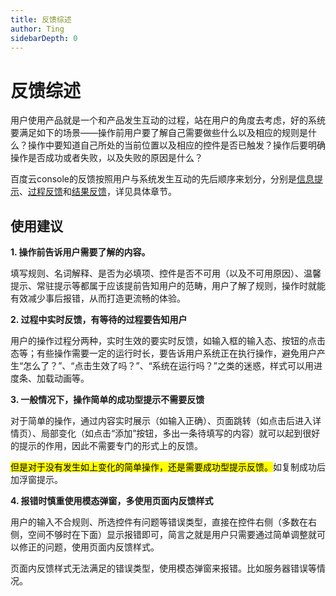 ```yaml
---
title: 反馈综述
author: Ting
sidebarDepth: 0
---
```

# 反馈综述

用户使用产品就是一个和产品发生互动的过程，站在用户的角度去考虑，好的系统要满足如下的场景——操作前用户要了解自己需要做些什么以及相应的规则是什么？操作中要知道自己所处的当前位置以及相应的控件是否已触发？操作后要明确操作是否成功或者失败，以及失败的原因是什么？

百度云console的反馈按照用户与系统发生互动的先后顺序来划分，分别是[信息提示](/console/feedback/message_prompt.html)、[过程反馈](/console/feedback/progress_feedback.html)和[结果反馈](/console/feedback/result_feedback.html)，详见具体章节。

## 使用建议

**1. 操作前告诉用户需要了解的内容。**

填写规则、名词解释、是否为必填项、控件是否不可用（以及不可用原因）、温馨提示、常驻提示等都属于应该提前告知用户的范畴，用户了解了规则，操作时就能有效减少事后报错，从而打造更流畅的体验。

**2. 过程中实时反馈，有等待的过程要告知用户**

用户的操作过程分两种，实时生效的要实时反馈，如输入框的输入态、按钮的点击态等；有些操作需要一定的运行时长，要告诉用户系统正在执行操作，避免用户产生“怎么了？”、“点击生效了吗？”、“系统在运行吗？”之类的迷惑，样式可以用进度条、加载动画等。

**3. 一般情况下，操作简单的成功型提示不需要反馈**

对于简单的操作，通过内容实时展示（如输入正确）、页面跳转（如点击后进入详情页）、局部变化（如点击“添加”按钮，多出一条待填写的内容）就可以起到很好的提示的作用，因此不需要专门的形式上的反馈。

<mark>但是对于没有发生如上变化的简单操作，还是需要成功型提示反馈。</mark>如复制成功后加浮窗提示。

**4. 报错时慎重使用模态弹窗，多使用页面内反馈样式**

用户的输入不合规则、所选控件有问题等错误类型，直接在控件右侧（多数在右侧，空间不够时在下面）显示报错即可，简言之就是用户只需要通过简单调整就可以修正的问题，使用页面内反馈样式。

页面内反馈样式无法满足的错误类型，使用模态弹窗来报错。比如服务器错误等情况。